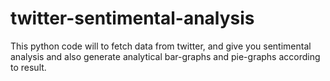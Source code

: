 # twitter-sentimental-analysis
This python code will to fetch data from twitter, and give you sentimental analysis and also generate analytical bar-graphs and pie-graphs according to result.
